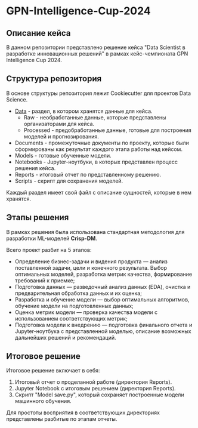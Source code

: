 # GPN-Intelligence-Cup-2024
## Описание кейса

В данном репозитории представлено решение кейса "Data Scientist в разработке инновационных решений" в рамках кейс-чемпионата GPN Intelligence Cup 2024. 


## Структура репозитория

В основе структуры репозитория лежит Cookiecutter для проектов Data Science.

- [Data](https://github.com/Theocroft/GPN-Intelligence-Cup-2024/blob/main/Data/ReadME.md) - раздел, в котором хранятся данные для кейса.
  - Raw - необработанные данные, которые представлены организаторами для кейса.
  - Processed - предобработанные данные, готовые для построения моделей и прогнозирования. 
- Documents - промежуточные документы по проекту, которые были сформированы как результат каждого этапа работы над кейсом.
- Models - готовые обученные модели.  
- Notebooks - Jupyter-ноутбуки, в которых представлен процесс решения кейса.
- Reports - итоговый отчет по представленному решению. 
- Scripts - скрипт для сохранения моделей. 

Каждый раздел имеет свой файл с описание сущностей, которые в нем хранятся.

## Этапы решения

В рамках решения была использована стандартная методология для разработки ML-моделей **Crisp-DM**. 

Всего проект разбит на 5 этапов:
- Определение бизнес-задачи и видения продукта — анализ поставленной задачи, цели и конечного результата. Выбор оптимальных моделей, разработка метрик качества, формирование требований к приемке;
- Подготовка данных — разведочный анализ данных (EDA), очистка и предварительная обработка данных и их оценка;
- Разработка и обучение модели — выбор оптимальных алгоритмов, обучение модели на подготовленных данных;
- Оценка метрик модели — проверка качества модели с использованием соответствующих метрик;
- Подготовка модели к внедрению — подготовка финального отчета и Jupyter-ноутбука с представленной моделью, описание возможных дальнейших решений и рекомендаций.

## Итоговое решение

Итоговое решение включает в себя:
1. Итоговый отчет о проделанной работе (директория Reports). 
2. Jupyter Notebook c итоговым решением (директория Reports). 
3. Скрипт "Model save.py", который сохраняет построенные модели машинного обучения. 

Для простоты восприятия в соответствующих директориях представлены разбитые по этапам отчеты. 